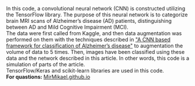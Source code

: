 In this code, a convolutional neural network (CNN) is constructed utilizing the TensorFlow library. The purpose of this neural network is to categorize brain MRI scans of Alzheimer’s disease (AD) patients, distinguishing between AD and Mild Cognitive Impairment (MCI).<br>
The data were first called from Kaggle, and then data augmentation was performed on them with the techniques described in <a href="https://doi.org/10.1007/s00521-021-05799-w" target="_blank">"A CNN based framework for classification of Alzheimer’s disease"</a> to augmentation the volume of data to 5 times. Then, images have been classified using these data and the network described in this article. In other words, this code is a simulation of parts of the article.<br>
TensorFlow/Keras and scikit-learn libraries are used in this code.<br>
<strong>For quastions:</strong> <a href="https://mirmikael.github.io/" target="_blank">MirMikael.github.io</a>

